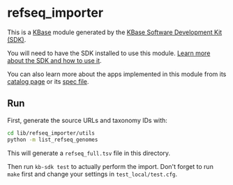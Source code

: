 # refseq_importer

This is a [KBase](https://kbase.us) module generated by the [KBase Software Development Kit (SDK)](https://github.com/kbase/kb_sdk).

You will need to have the SDK installed to use this module. [Learn more about the SDK and how to use it](https://kbase.github.io/kb_sdk_docs/).

You can also learn more about the apps implemented in this module from its [catalog page](https://narrative.kbase.us/#catalog/modules/refseq_importer) or its [spec file]($module_name.spec).

## Run

First, generate the source URLs and taxonomy IDs with:

```sh
cd lib/refseq_importer/utils
python -m list_refseq_genomes
```

This will generate a `refseq_full.tsv` file in this directory.

Then run `kb-sdk test` to actually perform the import. Don't forget to run `make` first and change your settings in `test_local/test.cfg`.
